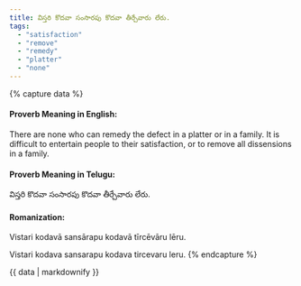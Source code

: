 ```yaml
---
title: విస్తరి కొదవా సంసారపు కొదవా తీర్చేవారు లేరు.
tags:
  - "satisfaction"
  - "remove"
  - "remedy"
  - "platter"
  - "none"
---
```


{% capture data %}
#### Proverb Meaning in English:
There are none who can remedy the defect in a platter or in a family.
It is difficult to entertain people to their satisfaction, or to remove all dissensions in a family.

#### Proverb Meaning in Telugu:
విస్తరి కొదవా సంసారపు కొదవా తీర్చేవారు లేరు.

#### Romanization:
Vistari kodavā sansārapu kodavā tīrcēvāru lēru.

Vistari kodava sansarapu kodava tircevaru leru.
{% endcapture %}

{{ data | markdownify }}

